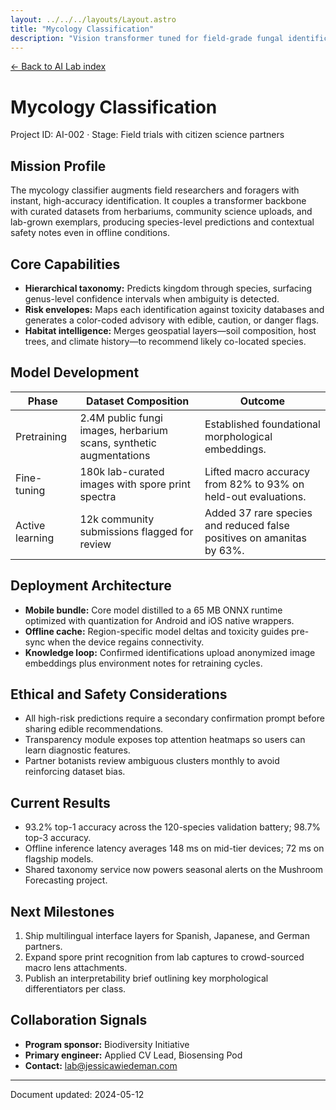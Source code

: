 ```yaml
---
layout: ../../../layouts/Layout.astro
title: "Mycology Classification"
description: "Vision transformer tuned for field-grade fungal identification and risk guidance."
---
```


<p class="mono"><a href="/lab/ai/">← Back to AI Lab index</a></p>

# Mycology Classification

<p class="mono">Project ID: AI-002 · Stage: Field trials with citizen science partners</p>

## Mission Profile

The mycology classifier augments field researchers and foragers with instant, high-accuracy identification. It couples a transformer backbone with curated datasets from herbariums, community science uploads, and lab-grown exemplars, producing species-level predictions and contextual safety notes even in offline conditions.

## Core Capabilities

- **Hierarchical taxonomy:** Predicts kingdom through species, surfacing genus-level confidence intervals when ambiguity is detected.
- **Risk envelopes:** Maps each identification against toxicity databases and generates a color-coded advisory with edible, caution, or danger flags.
- **Habitat intelligence:** Merges geospatial layers—soil composition, host trees, and climate history—to recommend likely co-located species.

## Model Development

| Phase | Dataset Composition | Outcome |
| --- | --- | --- |
| Pretraining | 2.4M public fungi images, herbarium scans, synthetic augmentations | Established foundational morphological embeddings. |
| Fine-tuning | 180k lab-curated images with spore print spectra | Lifted macro accuracy from 82% to 93% on held-out evaluations. |
| Active learning | 12k community submissions flagged for review | Added 37 rare species and reduced false positives on amanitas by 63%. |

## Deployment Architecture

- **Mobile bundle:** Core model distilled to a 65 MB ONNX runtime optimized with quantization for Android and iOS native wrappers.
- **Offline cache:** Region-specific model deltas and toxicity guides pre-sync when the device regains connectivity.
- **Knowledge loop:** Confirmed identifications upload anonymized image embeddings plus environment notes for retraining cycles.

## Ethical and Safety Considerations

- All high-risk predictions require a secondary confirmation prompt before sharing edible recommendations.
- Transparency module exposes top attention heatmaps so users can learn diagnostic features.
- Partner botanists review ambiguous clusters monthly to avoid reinforcing dataset bias.

## Current Results

- 93.2% top-1 accuracy across the 120-species validation battery; 98.7% top-3 accuracy.
- Offline inference latency averages 148 ms on mid-tier devices; 72 ms on flagship models.
- Shared taxonomy service now powers seasonal alerts on the Mushroom Forecasting project.

## Next Milestones

1. Ship multilingual interface layers for Spanish, Japanese, and German partners.
2. Expand spore print recognition from lab captures to crowd-sourced macro lens attachments.
3. Publish an interpretability brief outlining key morphological differentiators per class.

## Collaboration Signals

- **Program sponsor:** Biodiversity Initiative
- **Primary engineer:** Applied CV Lead, Biosensing Pod
- **Contact:** <a href="mailto:lab@jessicawiedeman.com" class="mono">lab@jessicawiedeman.com</a>

<hr />

<p class="mono">Document updated: 2024-05-12</p>
